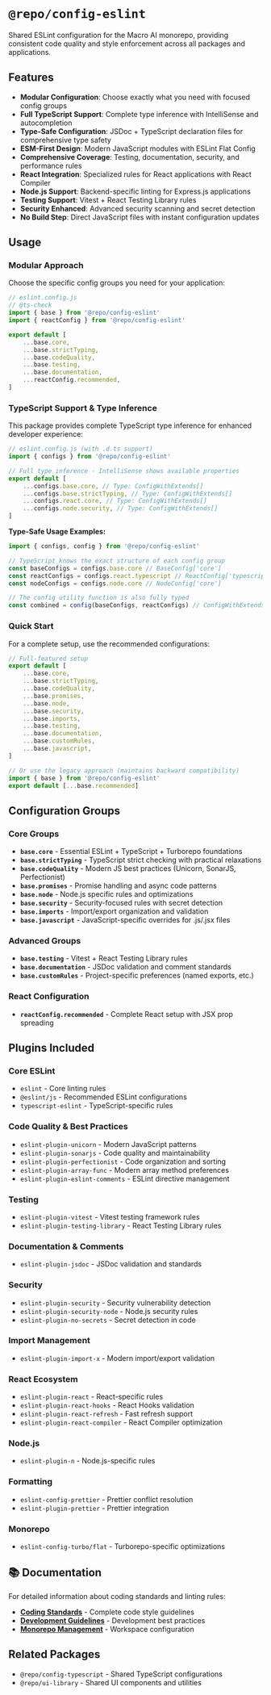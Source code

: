 # `@repo/config-eslint`

Shared ESLint configuration for the Macro AI monorepo, providing consistent code quality and style enforcement
across all packages and applications.

## Features

- **Modular Configuration**: Choose exactly what you need with focused config groups
- **Full TypeScript Support**: Complete type inference with IntelliSense and autocompletion
- **Type-Safe Configuration**: JSDoc + TypeScript declaration files for comprehensive type safety
- **ESM-First Design**: Modern JavaScript modules with ESLint Flat Config
- **Comprehensive Coverage**: Testing, documentation, security, and performance rules
- **React Integration**: Specialized rules for React applications with React Compiler
- **Node.js Support**: Backend-specific linting for Express.js applications
- **Testing Support**: Vitest + React Testing Library rules
- **Security Enhanced**: Advanced security scanning and secret detection
- **No Build Step**: Direct JavaScript files with instant configuration updates

## Usage

### Modular Approach

Choose the specific config groups you need for your application:

```javascript
// eslint.config.js
// @ts-check
import { base } from '@repo/config-eslint'
import { reactConfig } from '@repo/config-eslint'

export default [
	...base.core,
	...base.strictTyping,
	...base.codeQuality,
	...base.testing,
	...base.documentation,
	...reactConfig.recommended,
]
```

### TypeScript Support & Type Inference

This package provides complete TypeScript type inference for enhanced developer experience:

```typescript
// eslint.config.js (with .d.ts support)
import { configs } from '@repo/config-eslint'

// Full type inference - IntelliSense shows available properties
export default [
	...configs.base.core, // Type: ConfigWithExtends[]
	...configs.base.strictTyping, // Type: ConfigWithExtends[]
	...configs.react.core, // Type: ConfigWithExtends[]
	...configs.node.security, // Type: ConfigWithExtends[]
]
```

**Type-Safe Usage Examples:**

```typescript
import { configs, config } from '@repo/config-eslint'

// TypeScript knows the exact structure of each config group
const baseConfigs = configs.base.core // BaseConfig['core']
const reactConfigs = configs.react.typescript // ReactConfig['typescript']
const nodeConfigs = configs.node.core // NodeConfig['core']

// The config utility function is also fully typed
const combined = config(baseConfigs, reactConfigs) // ConfigWithExtends[]
```

### Quick Start

For a complete setup, use the recommended configurations:

```javascript
// Full-featured setup
export default [
	...base.core,
	...base.strictTyping,
	...base.codeQuality,
	...base.promises,
	...base.node,
	...base.security,
	...base.imports,
	...base.testing,
	...base.documentation,
	...base.customRules,
	...base.javascript,
]

// Or use the legacy approach (maintains backward compatibility)
import { base } from '@repo/config-eslint'
export default [...base.recommended]
```

## Configuration Groups

### Core Groups

- **`base.core`** - Essential ESLint + TypeScript + Turborepo foundations
- **`base.strictTyping`** - TypeScript strict checking with practical relaxations
- **`base.codeQuality`** - Modern JS best practices (Unicorn, SonarJS, Perfectionist)
- **`base.promises`** - Promise handling and async code patterns
- **`base.node`** - Node.js specific rules and optimizations
- **`base.security`** - Security-focused rules with secret detection
- **`base.imports`** - Import/export organization and validation
- **`base.javascript`** - JavaScript-specific overrides for .js/.jsx files

### Advanced Groups

- **`base.testing`** - Vitest + React Testing Library rules
- **`base.documentation`** - JSDoc validation and comment standards
- **`base.customRules`** - Project-specific preferences (named exports, etc.)

### React Configuration

- **`reactConfig.recommended`** - Complete React setup with JSX prop spreading

## Plugins Included

### Core ESLint

- `eslint` - Core linting rules
- `@eslint/js` - Recommended ESLint configurations
- `typescript-eslint` - TypeScript-specific rules

### Code Quality & Best Practices

- `eslint-plugin-unicorn` - Modern JavaScript patterns
- `eslint-plugin-sonarjs` - Code quality and maintainability
- `eslint-plugin-perfectionist` - Code organization and sorting
- `eslint-plugin-array-func` - Modern array method preferences
- `eslint-plugin-eslint-comments` - ESLint directive management

### Testing

- `eslint-plugin-vitest` - Vitest testing framework rules
- `eslint-plugin-testing-library` - React Testing Library rules

### Documentation & Comments

- `eslint-plugin-jsdoc` - JSDoc validation and standards

### Security

- `eslint-plugin-security` - Security vulnerability detection
- `eslint-plugin-security-node` - Node.js security rules
- `eslint-plugin-no-secrets` - Secret detection in code

### Import Management

- `eslint-plugin-import-x` - Modern import/export validation

### React Ecosystem

- `eslint-plugin-react` - React-specific rules
- `eslint-plugin-react-hooks` - React Hooks validation
- `eslint-plugin-react-refresh` - Fast refresh support
- `eslint-plugin-react-compiler` - React Compiler optimization

### Node.js

- `eslint-plugin-n` - Node.js-specific rules

### Formatting

- `eslint-config-prettier` - Prettier conflict resolution
- `eslint-plugin-prettier` - Prettier integration

### Monorepo

- `eslint-config-turbo/flat` - Turborepo-specific optimizations

## 📚 Documentation

For detailed information about coding standards and linting rules:

- **[Coding Standards](../../docs/development/coding-standards.md)** - Complete code style guidelines
- **[Development Guidelines](../../docs/development/README.md)** - Development best practices
- **[Monorepo Management](../../docs/development/monorepo-management.md)** - Workspace configuration

## Related Packages

- `@repo/config-typescript` - Shared TypeScript configurations
- `@repo/ui-library` - Shared UI components and utilities
